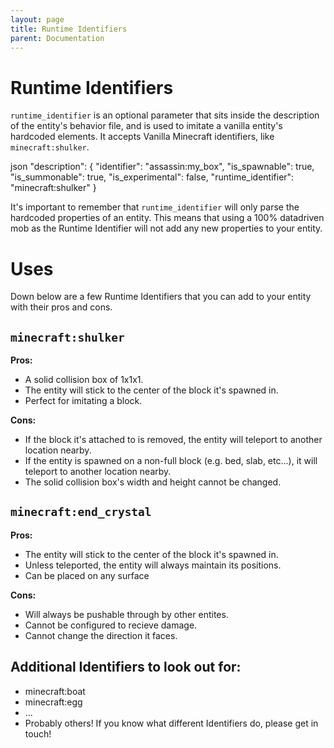 ```yaml
---
layout: page
title: Runtime Identifiers
parent: Documentation
---
```


# Runtime Identifiers

`runtime_identifier` is an optional parameter that sits inside the description of the entity's behavior file, and is used to imitate a vanilla entity's hardcoded elements.
It accepts Vanilla Minecraft identifiers, like `minecraft:shulker`.

json
"description": {
    "identifier": "assassin:my_box",
    "is_spawnable": true,
    "is_summonable": true,
    "is_experimental": false,
    "runtime_identifier": "minecraft:shulker"
}

It's important to remember that `runtime_identifier` will only parse the hardcoded properties of an entity. This means that using a 100% datadriven mob as the Runtime Identifier will not add any new properties to your entity.

# Uses

Down below are a few Runtime Identifiers that you can add to your entity with their pros and cons.

`minecraft:shulker`
---
**Pros:**
- A solid collision box of 1x1x1.
- The entity will stick to the center of the block it's spawned in.
- Perfect for imitating a block.

**Cons:**
- If the block it's attached to is removed, the entity will teleport to another location nearby.
- If the entity is spawned on a non-full block (e.g. bed, slab, etc...), it will teleport to another location nearby.
- The solid collision box's width and height cannot be changed.

`minecraft:end_crystal`
---
**Pros:**
- The entity will stick to the center of the block it's spawned in.
- Unless teleported, the entity will always maintain its positions.
- Can be placed on any surface

**Cons:**
- Will always be pushable through by other entites.
- Cannot be configured to recieve damage.
- Cannot change the direction it faces.

## Additional Identifiers to look out for:
 - minecraft:boat
 - minecraft:egg
 - ...
 - Probably others! If you know what different Identifiers do, please get in touch!